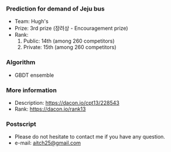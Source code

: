 ### Prediction for demand of Jeju bus
- Team: Hugh's
- Prize: 3rd prize (장려상 - Encouragement prize)
- Rank: 
    1. Public: 14th (among 260 competitors)
    2. Private: 15th (among 260 competitors)

### Algorithm
- GBDT ensemble

### More information
- Description: https://dacon.io/cpt13/228543
- Rank: https://dacon.io/rank13

### Postscript
- Please do not hesitate to contact me if you have any question. 
- e-mail: aitch25@gmail.com
